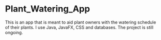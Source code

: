 # Plant_Watering_App
This is an app that is meant to aid plant owners with the watering schedule of their plants. I use Java, JavaFX, CSS and databases. The project is still ongoing.
